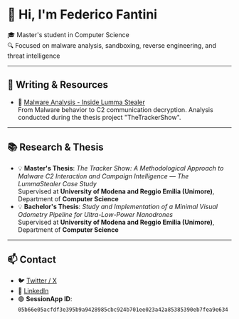# 👋 Hi, I'm Federico Fantini

🎓 Master's student in Computer Science  
🔍 Focused on malware analysis, sandboxing, reverse engineering, and threat intelligence

---

## 📝 Writing & Resources

- 📄 [Malware Analysis - Inside Lumma Stealer](https://www.certego.net/blog/lummastealer/)  
  From Malware behavior to C2 communication decryption. Analysis conducted during the thesis project "TheTrackerShow".

---

## 📚 Research & Thesis

- 💡 **Master's Thesis**: _The Tracker Show: A Methodological Approach to Malware C2 Interaction and Campaign Intelligence — The LummaStealer Case Study_  
  Supervised at **University of Modena and Reggio Emilia (Unimore)**, Department of **Computer Science**
- 💡 **Bachelor's Thesis**: _Study and Implementation of a Minimal Visual Odometry Pipeline for Ultra-Low-Power Nanodrones_  
  Supervised at **University of Modena and Reggio Emilia (Unimore)**, Department of **Computer Science**

---

## 📫 Contact
- 🐦 [Twitter / X](https://x.com/ffantini_)  
- 🔗 [LinkedIn](https://www.linkedin.com/in/federico-fantini-7407412a0)
- 🟢 **SessionApp ID**: `05b66e05acfdf3e395b9a9428985cbc924b701ee023a42a85385390eb7fea9e634`
